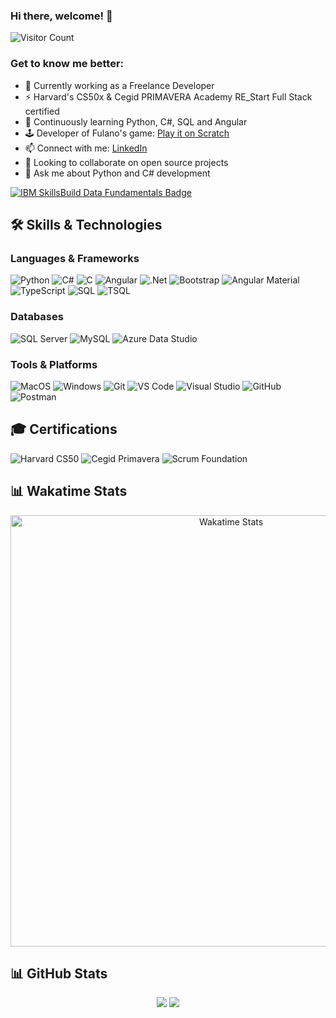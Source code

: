 
<!--
![Readme Card](https://github-readme-stats-claudia-simone-de-souzas-projects.vercel.app/api/pin/?username=ClaudiaSouza1812)

![Gist Card](https://github-readme-stats-claudia-simone-de-souzas-projects.vercel.app/api/gist?id=bbfce31e0217a3689c8d961a356cb10d)

[![Harlok's WakaTime stats since May 2023](https://github-readme-stats-claudia-simone-de-souzas-projects.vercel.app/api/wakatime?username=ClaudiaSouza1812&layout=compact) 
-->

### Hi there, welcome! 👋
![Visitor Count](https://hits.seeyoufarm.com/api/count/incr/badge.svg?url=https%3A%2F%2Fgithub.com%2FClaudiaSouza1812&count_bg=%2379C83D&title_bg=%23555555&icon=&icon_color=%23E7E7E7&title=Views+Since+Feb+2025&edge_flat=true)

### Get to know me better:
- 🔭 Currently working as a Freelance Developer 
- ⚡ Harvard's CS50x & Cegid PRIMAVERA Academy RE_Start Full Stack certified
- 🌱 Continuously learning Python, C#, SQL and Angular
- 🕹️ Developer of Fulano's game: [Play it on Scratch](https://scratch.mit.edu/projects/777570391)
- 📫 Connect with me: [LinkedIn](https://www.linkedin.com/in/claudiasouza1812)
- 👯 Looking to collaborate on open source projects
- 💬 Ask me about Python and C# development


[![IBM SkillsBuild Data Fundamentals Badge](images/data-fundamentals.png)](https://www.credly.com/badges/e5a6d246-441a-4150-9206-51529bf25656/public_url)


## 🛠️ Skills & Technologies
### Languages & Frameworks
![Python](https://img.shields.io/badge/Python-3776AB?style=for-the-badge&logo=python&logoColor=white)
![C#](https://img.shields.io/badge/C%23-239120?style=for-the-badge&logo=c-sharp&logoColor=white)
![C](https://img.shields.io/badge/C-00599C?style=for-the-badge&logo=c&logoColor=white)
![Angular](https://img.shields.io/badge/Angular-DD0031?style=for-the-badge&logo=angular&logoColor=white)
![.Net](https://img.shields.io/badge/.NET-5C2D91?style=for-the-badge&logo=.net&logoColor=white)
![Bootstrap](https://img.shields.io/badge/Bootstrap-7952B3?style=for-the-badge&logo=bootstrap&logoColor=white)
![Angular Material](https://img.shields.io/badge/Angular_Material-FF4081?style=for-the-badge&logo=angular&logoColor=white)
![TypeScript](https://img.shields.io/badge/TypeScript-3178C6?style=for-the-badge&logo=typescript&logoColor=white)
![SQL](https://img.shields.io/badge/SQL-4479A1?style=for-the-badge&logo=microsoft-sql-server&logoColor=white)
![TSQL](https://img.shields.io/badge/TSQL-CC2927?style=for-the-badge&logo=microsoft-sql-server&logoColor=white)

### Databases
![SQL Server](https://img.shields.io/badge/SQL_Server-CC2927?style=for-the-badge&logo=microsoft-sql-server&logoColor=white)
![MySQL](https://img.shields.io/badge/MySQL-4479A1?style=for-the-badge&logo=mysql&logoColor=white)
![Azure Data Studio](https://img.shields.io/badge/Azure_Data_Studio-0078D4?style=for-the-badge&logo=azure-data-studio&logoColor=white)

### Tools & Platforms
![MacOS](https://img.shields.io/badge/MacOS-000000?style=for-the-badge&logo=apple&logoColor=white)
![Windows](https://img.shields.io/badge/Windows-0078D6?style=for-the-badge&logo=windows&logoColor=white)
![Git](https://img.shields.io/badge/Git-F05032?style=for-the-badge&logo=git&logoColor=white)
![VS Code](https://img.shields.io/badge/VS_Code-007ACC?style=for-the-badge&logo=visual-studio-code&logoColor=white)
![Visual Studio](https://img.shields.io/badge/Visual_Studio-5C2D91?style=for-the-badge&logo=visual-studio&logoColor=white)
![GitHub](https://img.shields.io/badge/GitHub-181717?style=for-the-badge&logo=github&logoColor=white)
![Postman](https://img.shields.io/badge/Postman-FF6C37?style=for-the-badge&logo=postman&logoColor=white)

## 🎓 Certifications
![Harvard CS50](https://img.shields.io/badge/Harvard-CS50x-blue?style=for-the-badge)
![Cegid Primavera](https://img.shields.io/badge/Cegid_Primavera-Full%20Stack-blue?style=for-the-badge)
![Scrum Foundation](https://img.shields.io/badge/Scrum_Foundation-SFPC™-blue?style=for-the-badge)

## 📊 Wakatime Stats
<div align="center">
  <img width="690" alt="Wakatime Stats" 
       src="https://github-readme-stats-claudiasouza1812.vercel.app/api/wakatime?username=ClaudiaSouza1812&layout=compact&custom_title=⚡%20WakaTime%20Stats%20Since%20May%202024&display_format=percent" />
</div>

## 📊 GitHub Stats
<div align="center">
  
![](http://github-profile-summary-cards.vercel.app/api/cards/repos-per-language?username=ClaudiaSouza1812)
![](http://github-profile-summary-cards.vercel.app/api/cards/most-commit-language?username=ClaudiaSouza1812)

</div>


